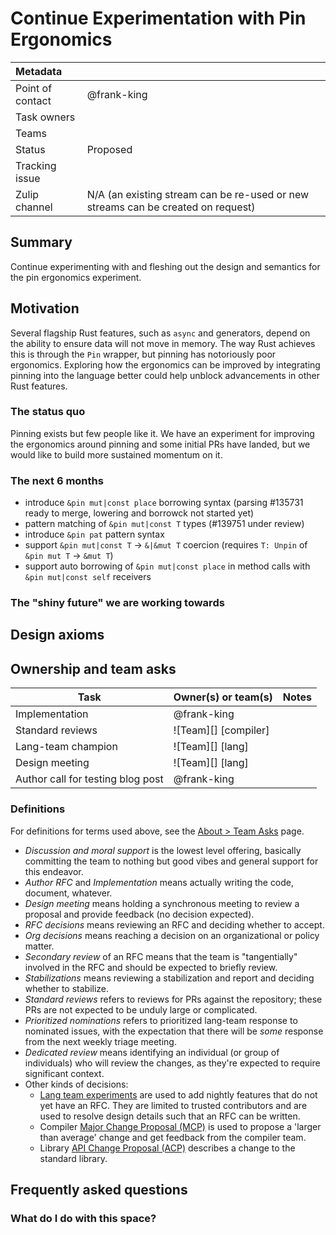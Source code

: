 # Continue Experimentation with Pin Ergonomics

| Metadata         |                                                                                  |
|:-----------------|----------------------------------------------------------------------------------|
| Point of contact | @frank-king                                                                      |
| Task owners      | <!-- TASK OWNERS -->       |
| Teams            | <!-- TEAMS WITH ASKS -->                                                         |
| Status           | Proposed                                                                         |
| Tracking issue   |      |
| Zulip channel    | N/A (an existing stream can be re-used or new streams can be created on request) |

## Summary

Continue experimenting with and fleshing out the design and semantics for the pin ergonomics experiment.

## Motivation

Several flagship Rust features, such as `async` and generators, depend on the ability to ensure data will not move in memory.
The way Rust achieves this is through the `Pin` wrapper, but pinning has notoriously poor ergonomics.
Exploring how the ergonomics can be improved by integrating pinning into the language better could help unblock advancements in other Rust features.

### The status quo

Pinning exists but few people like it.
We have an experiment for improving the ergonomics around pinning and some initial PRs have landed, but we would like to build more sustained momentum on it.

### The next 6 months

- introduce `&pin mut|const place` borrowing syntax (parsing #135731 ready to merge, lowering and  borrowck not started yet)
- pattern matching of `&pin mut|const T` types (#139751 under review)
- introduce `&pin pat` pattern syntax
- support `&pin mut|const T` -> `&|&mut T` coercion (requires `T: Unpin` of `&pin mut T` -> `&mut T`)
- support auto borrowing of `&pin mut|const place` in method calls with `&pin mut|const self` receivers

### The "shiny future" we are working towards


## Design axioms

## Ownership and team asks

| Task                              | Owner(s) or team(s)                | Notes |
|-----------------------------------|------------------------------------|-------|
| Implementation                    | @frank-king  |       |
| Standard reviews                  | ![Team][] [compiler]               |       |
| Lang-team champion                | ![Team][] [lang]                   |       |
| Design meeting                    | ![Team][] [lang]                   |       |
| Author call for testing blog post | @frank-king |       |

### Definitions

For definitions for terms used above, see the [About > Team Asks](https://rust-lang.github.io/rust-project-goals/about/team_asks.html) page.

* *Discussion and moral support* is the lowest level offering, basically committing the team to nothing but good vibes and general support for this endeavor.
* *Author RFC* and *Implementation* means actually writing the code, document, whatever.
* *Design meeting* means holding a synchronous meeting to review a proposal and provide feedback (no decision expected).
* *RFC decisions* means reviewing an RFC and deciding whether to accept.
* *Org decisions* means reaching a decision on an organizational or policy matter.
* *Secondary review* of an RFC means that the team is "tangentially" involved in the RFC and should be expected to briefly review.
* *Stabilizations* means reviewing a stabilization and report and deciding whether to stabilize.
* *Standard reviews* refers to reviews for PRs against the repository; these PRs are not expected to be unduly large or complicated.
* *Prioritized nominations* refers to prioritized lang-team response to nominated issues, with the expectation that there will be *some* response from the next weekly triage meeting.
* *Dedicated review* means identifying an individual (or group of individuals) who will review the changes, as they're expected to require significant context.
* Other kinds of decisions:
    * [Lang team experiments](https://lang-team.rust-lang.org/how_to/experiment.html) are used to add nightly features that do not yet have an RFC. They are limited to trusted contributors and are used to resolve design details such that an RFC can be written.
    * Compiler [Major Change Proposal (MCP)](https://forge.rust-lang.org/compiler/mcp.html) is used to propose a 'larger than average' change and get feedback from the compiler team.
    * Library [API Change Proposal (ACP)](https://std-dev-guide.rust-lang.org/development/feature-lifecycle.html) describes a change to the standard library.

## Frequently asked questions

### What do I do with this space?
